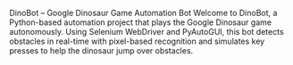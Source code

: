 DinoBot – Google Dinosaur Game Automation Bot
Welcome to DinoBot, a Python-based automation project that plays the Google Dinosaur game autonomously. Using Selenium WebDriver and PyAutoGUI, this bot detects obstacles in real-time with pixel-based recognition and simulates key presses to help the dinosaur jump over obstacles.
